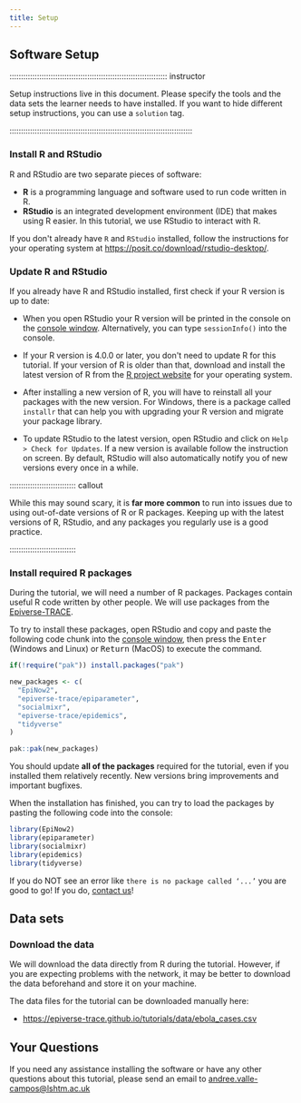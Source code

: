 ```yaml
---
title: Setup
---
```


## Software Setup

::::::::::::::::::::::::::::::::::::::::::::::::::::::::::::::::::::: instructor

Setup instructions live in this document. Please specify the tools and the data sets the learner needs to have installed. If you want to hide different setup instructions, you can use a `solution` tag.

::::::::::::::::::::::::::::::::::::::::::::::::::::::::::::::::::::::::::::::::

### Install R and RStudio

R and RStudio are two separate pieces of software: 

* **R** is a programming language and software used to run code written in R.
* **RStudio** is an integrated development environment (IDE) that makes using R easier. In this tutorial, we use RStudio to interact with R. 

If you don't already have `R` and `RStudio` installed, follow the instructions for your operating system at <https://posit.co/download/rstudio-desktop/>.

### Update R and RStudio

If you already have R and RStudio installed, first check if your R version is up to date:

* When you open RStudio your R version will be printed in the console on the [console window](https://docs.posit.co/ide/user/ide/guide/code/console.html). Alternatively, you can type `sessionInfo()` into the console. 

* If your R version is 4.0.0 or later, you don't need to update R for this tutorial. If your version of R is older than that, download and install the latest version of R from the [R project website](https://cran.rstudio.com/) for your operating system. 

* After installing a new version of R, you will have to reinstall all your packages with the new version. For Windows, there is a package called `installr` that can help you with upgrading your R version and migrate your package library. 

* To update RStudio to the latest version, open RStudio and click on 
`Help > Check for Updates`. If a new version is available follow the 
instruction on screen. By default, RStudio will also automatically notify you 
of new versions every once in a while.

::::::::::::::::::::::::::::: callout

While this may sound scary, it is **far more common** to run into issues due to using out-of-date versions of R or R packages. Keeping up with the latest versions of R, RStudio, and any packages you regularly use is a good practice.

:::::::::::::::::::::::::::::

### Install required R packages

During the tutorial, we will need a number of R packages. Packages contain useful R code written by other people. We will use packages from the [Epiverse-TRACE](https://epiverse-trace.github.io/). 

To try to install these packages, open RStudio and copy and paste the following code chunk into the [console window](https://docs.posit.co/ide/user/ide/guide/code/console.html), then press the <kbd>Enter</kbd> (Windows and Linux) or <kbd>Return</kbd> (MacOS) to execute the command.

```r
if(!require("pak")) install.packages("pak")

new_packages <- c(
  "EpiNow2",
  "epiverse-trace/epiparameter",
  "socialmixr",
  "epiverse-trace/epidemics",
  "tidyverse"
)

pak::pak(new_packages)
```

You should update **all of the packages** required for the tutorial, even if you installed them relatively recently. New versions bring improvements and important bugfixes.

When the installation has finished, you can try to load the packages by pasting the following code into the console:

```r
library(EpiNow2)
library(epiparameter)
library(socialmixr)
library(epidemics)
library(tidyverse)
```

If you do NOT see an error like `there is no package called ‘...’` you are good to go! If you do, [contact us](#your-questions)!

## Data sets

### Download the data

We will download the data directly from R during the tutorial. However, if you are expecting problems with the network, it may be better to download the data beforehand and store it on your machine.

The data files for the tutorial can be downloaded manually here: 

- <https://epiverse-trace.github.io/tutorials/data/ebola_cases.csv>

## Your Questions

If you need any assistance installing the software or have any other questions about this tutorial, please send an email to <andree.valle-campos@lshtm.ac.uk>
